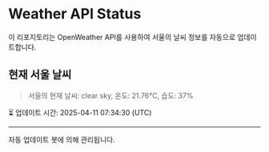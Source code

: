 
# Weather API Status

이 리포지토리는 OpenWeather API를 사용하여 서울의 날씨 정보를 자동으로 업데이트합니다.

## 현재 서울 날씨
> 서울의 현재 날씨: clear sky, 온도: 21.76°C, 습도: 37%

⏳ 업데이트 시간: 2025-04-11 07:34:30 (UTC)

---
자동 업데이트 봇에 의해 관리됩니다.
